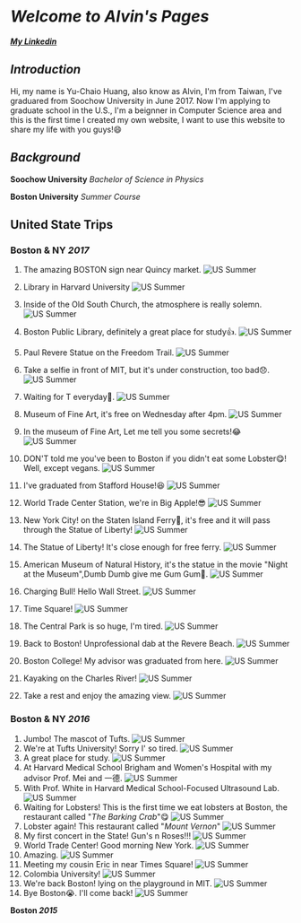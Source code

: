 # _**Welcome to Alvin's Pages**_
_**[My Linkedin](https://www.linkedin.com/in/y-c-huang1995)**_

## _Introduction_
Hi, my name is Yu-Chaio Huang, also know as Alvin, I'm from Taiwan, I've graduared from Soochow University in June 2017. Now I'm applying to graduate school in the U.S., I'm a beignner in Computer Science area and this is the first time I created my own website, I want to use this website to share my life with you guys!:smile:

## _Background_
**Soochow University** _Bachelor of Science in Physics_

**Boston University** _Summer Course_



## United State Trips
### **Boston & NY _2017_**

1. The amazing BOSTON sign near Quincy market.
![US Summer](/images/IMG_7210.JPG)
2. Library in Harvard University
![US Summer](/images/IMG_5729.JPG)
3. Inside of the Old South Church, the atmosphere is really solemn.
![US Summer](/images/IMG_5955.JPG)

4. Boston Public Library, definitely a great place for study:thumbsup:.
![US Summer](/images/IMG_5973.JPG)

5. Paul Revere Statue on the Freedom Trail.
![US Summer](/images/IMG_6031.JPG)
6. Take a selfie in front of MIT, but it's under construction, too bad:disappointed:.  
![US Summer](/images/IMG_4568.JPG)
7. Waiting for T everyday:monorail:.
![US Summer](/images/IMG_6131.JPG)

8. Museum of Fine Art, it's free on Wednesday after 4pm.
![US Summer](/images/IMG_6141.JPG)
9. In the museum of Fine Art, Let me tell you some secrets!:joy:
![US Summer](/images/IMG_4767.JPG)
10. DON'T told me you've been to Boston if you didn't eat some Lobster:yum:! Well, except vegans.
![US Summer](/images/IMG_6202.JPG)
11. I've graduated from Stafford House!:laughing:
![US Summer](/images/IMG_6247.JPG)
12. World Trade Center Station, we're in Big Apple!:sunglasses:
![US Summer](/images/IMG_6607.JPG)
13. New York City! on the Staten Island Ferry:ship:, it's free and it will pass through the Statue of Liberty!
![US Summer](/images/IMG_6672.JPG)
14. The Statue of Liberty! It's close enough for free ferry.
![US Summer](/images/IMG_6687.JPG)
15. American Museum of Natural History, it's the statue in the movie "Night at the Museum",Dumb Dumb give me Gum Gum:moyai:.
![US Summer](/images/IMG_6740.JPG)
16. Charging Bull! Hello Wall Street.
![US Summer](/images/IMG_6862.JPG)
17. Time Square!
![US Summer](/images/IMG_5394.JPG)
18. The Central Park is so huge, I'm tired.
![US Summer](/images/IMG_5482.JPG)
19. Back to Boston! Unprofessional dab at the Revere Beach.
![US Summer](/images/IMG_6971.JPG)
20. Boston College! My advisor was graduated from here.
![US Summer](/images/IMG_7069.JPG)
21. Kayaking on the Charles River!
![US Summer](/images/IMG_7125.JPG)
22. Take a rest and enjoy the amazing view.
![US Summer](/images/IMG_7148.JPG)

### **Boston & NY _2016_**
1. Jumbo! The mascot of Tufts.
![US Summer](/images/IMG_3877.jpeg)
2. We're at Tufts University! Sorry I' so tired.
![US Summer](/images/IMG_3880.jpeg)
3. A great place for study.
![US Summer](/images/IMG_4246.jpeg)
4. At Harvard Medical School Brigham and Women's Hospital with my advisor Prof. Mei and 一德.
![US Summer](/images/IMG_8706.JPG)
5. With Prof. White in Harvard Medical School-Focused Ultrasound Lab.
![US Summer](/images/IMG_8823.JPG)
6. Waiting for Lobsters! This is the first time we eat lobsters at Boston, the restaurant called "_The Barking Crab_":yum:
![US Summer](/images/IMG_0179.jpg)
7. Lobster again! This restaurant called "_Mount Vernon_"
![US Summer](/images/IMG_0425.jpg)
8. My first concert in the State! Gun's n Roses!!!
![US Summer](/images/IMG_0264.jpg)
9. World Trade Center! Good morning New York.
![US Summer](/images/IMG_8711.JPG)
10. Amazing.
![US Summer](/images/IMG_8710.JPG)
11. Meeting my cousin Eric in near Times Square!
![US Summer](/images/IMG_8724.JPG)
12. Colombia University!
![US Summer](/images/IMG_0389.jpg)
13. We're back Boston! lying on the playground in MIT.
![US Summer](/images/IMG_8651.JPG)
14. Bye Boston:sob:. I'll come back!
![US Summer](/images/IMG_8840.JPG)

**Boston _2015_**